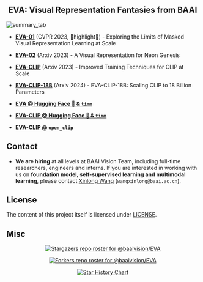 <div align="center">

<h2>EVA: Visual Representation Fantasies from BAAI</h2>

</div>

![summary_tab](assets/eva_pipeline.png)



- [**EVA-01**](EVA-01) (CVPR 2023, 🌟highlight🌟) - Exploring the Limits of Masked Visual Representation Learning at Scale

- [**EVA-02**](EVA-02) (Arxiv 2023) - A Visual Representation for Neon Genesis

- [**EVA-CLIP**](EVA-CLIP) (Arxiv 2023) - Improved Training Techniques for CLIP at Scale

- [**EVA-CLIP-18B**](EVA-CLIP-18B) (Arxiv 2024) - EVA-CLIP-18B: Scaling CLIP to 18 Billion Parameters
  
- [**EVA @ Hugging Face 🤗 & `timm`**](https://huggingface.co/timm/eva02_large_patch14_448.mim_m38m_ft_in1k)

- [**EVA-CLIP @ Hugging Face 🤗 & `timm`**](https://huggingface.co/timm/eva02_enormous_patch14_plus_clip_224.laion2b_s9b_b144k)

- [**EVA-CLIP @ `open_clip`**](https://github.com/mlfoundations/open_clip/blob/main/src/open_clip/model_configs/EVA02-E-14-plus.json) 



## Contact
- **We are hiring** at all levels at BAAI Vision Team, including full-time researchers, engineers and interns. 
If you are interested in working with us on **foundation model, self-supervised learning and multimodal learning**, please contact [Xinlong Wang](https://www.xloong.wang/) (`wangxinlong@baai.ac.cn`).


## License

The content of this project itself is licensed under [LICENSE](LICENSE).


## Misc

<div align="center">

[![Stargazers repo roster for @baaivision/EVA](https://reporoster.com/stars/baaivision/EVA)](https://github.com/baaivision/EVA/stargazers)


[![Forkers repo roster for @baaivision/EVA](https://reporoster.com/forks/baaivision/EVA)](https://github.com/baaivision/EVA/network/members)


[![Star History Chart](https://api.star-history.com/svg?repos=baaivision/EVA&type=Date)](https://star-history.com/#baaivision/EVA&Date)

</div>
